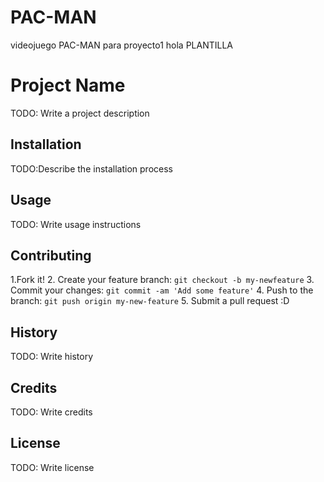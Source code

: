 # PAC-MAN
videojuego PAC-MAN para proyecto1
hola
PLANTILLA
# Project Name
TODO: Write a project description
## Installation
TODO:Describe the installation process
## Usage
TODO: Write usage instructions
## Contributing
1.Fork it!
2. Create your feature branch: `git checkout -b my-newfeature`
3. Commit your changes: `git commit -am 'Add some feature'`
4. Push to the branch: `git push origin my-new-feature`
5. Submit a pull request :D
## History
TODO: Write history
## Credits
TODO: Write credits
## License
TODO: Write license

